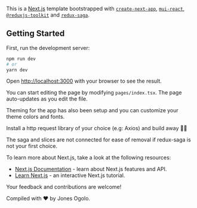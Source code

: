 This is a [Next.js](https://nextjs.org/) template bootstrapped with [`create-next-app`](https://github.com/vercel/next.js/tree/canary/packages/create-next-app), [`mui-react`](https://mui.com/), [`@reduxjs-toolkit`](https://redux-toolkit.js.org/) and [`redux-saga`](https://redux-saga.js.org/).

## Getting Started

First, run the development server:

```bash
npm run dev
# or
yarn dev
```

Open [http://localhost:3000](http://localhost:3000) with your browser to see the result.

You can start editing the page by modifying `pages/index.tsx`. The page auto-updates as you edit the file.

Theming for the app has also been setup and you can customize your theme colors and fonts.

Install a http request library of your choice (e.g: Axios) and build away 🚀🚀

The saga and slices are not connected for ease of removal if redux-saga is not your first choice.

To learn more about Next.js, take a look at the following resources:

- [Next.js Documentation](https://nextjs.org/docs) - learn about Next.js features and API.
- [Learn Next.js](https://nextjs.org/learn) - an interactive Next.js tutorial.

Your feedback and contributions are welcome!

Compiled with ❤️ by Jones Ogolo.

